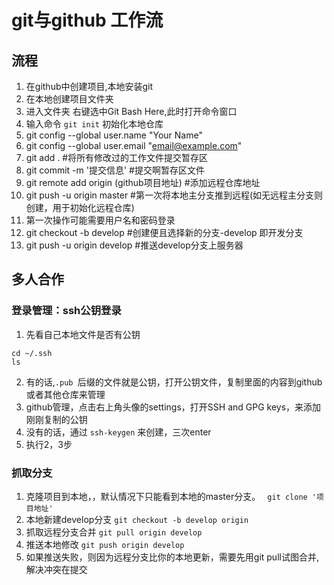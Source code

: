 # git与github 工作流

## 流程
1. 在github中创建项目,本地安装git
2. 在本地创建项目文件夹
3. 进入文件夹 右键选中Git Bash Here,此时打开命令窗口
4. 输入命令 `git init` 初始化本地仓库 
5. git config --global user.name "Your Name"
6. git config --global user.email "email@example.com"
7. git add . #将所有修改过的工作文件提交暂存区
8. git commit -m '提交信息'						#提交啊暂存区文件
9. git remote add origin (github项目地址) 	#添加远程仓库地址
10. git push -u origin master  				#第一次将本地主分支推到远程(如无远程主分支则创建，用于初始化远程仓库)
11. 第一次操作可能需要用户名和密码登录
12. git checkout -b develop 					#创建便且选择新的分支-develop 即开发分支
13. git push -u origin develop 				#推送develop分支上服务器

## 多人合作
### 登录管理：ssh公钥登录
1. 先看自己本地文件是否有公钥
```
cd ~/.ssh
ls
```
2. 有的话,`.pub `后缀的文件就是公钥，打开公钥文件，复制里面的内容到github或者其他仓库来管理
3. github管理，点击右上角头像的settings，打开SSH and GPG keys，来添加刚刚复制的公钥
4. 没有的话，通过 `ssh-keygen` 来创建，三次enter
5. 执行2，3步 

### 抓取分支
1. 克隆项目到本地，，默认情况下只能看到本地的master分支。
` git clone '项目地址'`
2. 本地新建develop分支
`git checkout -b develop origin`
3. 抓取远程分支合并
`git pull origin develop`
4. 推送本地修改
`git push origin develop`
5. 如果推送失败，则因为远程分支比你的本地更新，需要先用git pull试图合并,解决冲突在提交


